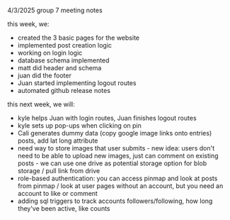 4/3/2025 group 7 meeting notes

this week, we:
- created the 3 basic pages for the website
- implemented post creation logic
- working on login logic
- database schema implemented
- matt did header and schema
- juan did the footer
- Juan started implementing logout routes
- automated github release notes

this next week, we will:
- kyle helps Juan with login routes, Juan finishes logout routes
- kyle sets up pop-ups when clicking on pin
- Cali generates dummy data (copy google image links onto entries) posts, add lat long attribute
- need way to store images that user submits - new idea: users don't need to be able to upload new images, just can comment on existing posts - we can use one drive as potential storage option for blob storage / pull link from drive
- role-based authentication: you can access pinmap and look at posts from pinmap / look at user pages without an account, but you need an account to like or comment 
- adding sql triggers to track accounts followers/following, how long they've been active, like counts